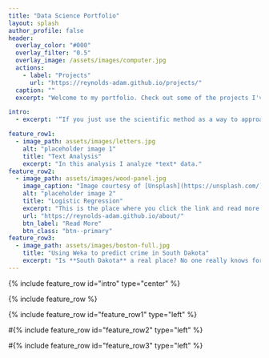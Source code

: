 ```yaml
---
title: "Data Science Portfolio"
layout: splash
author_profile: false
header:
  overlay_color: "#000"
  overlay_filter: "0.5"
  overlay_image: /assets/images/computer.jpg
  actions:
    - label: "Projects"
      url: "https://reynolds-adam.github.io/projects/"
  caption: ""
  excerpt: "Welcome to my portfolio. Check out some of the projects I've been working on recently, and feel free to contact me if you have any questions."

intro: 
  - excerpt: '“If you just use the scientific method as a way to approach data-intensive projects, I think you’re more apt to be successful with your outcome.” *-* *Bob Hayes*'

feature_row1:
  - image_path: assets/images/letters.jpg
    alt: "placeholder image 1"
    title: "Text Analysis"
    excerpt: "In this analysis I analyze *text* data."
feature_row2:
  - image_path: assets/images/wood-panel.jpg
    image_caption: "Image courtesy of [Unsplash](https://unsplash.com/)"
    alt: "placeholder image 2"
    title: "Logistic Regression"
    excerpt: "This is the place where you click the link and read more."
    url: "https://reynolds-adam.github.io/about/"
    btn_label: "Read More"
    btn_class: "btn--primary"
feature_row3:
  - image_path: assets/images/boston-full.jpg
    title: "Using Weka to predict crime in South Dakota"
    excerpt: "Is **South Dakota** a real place? No one really knows for sure."
---
```


{% include feature_row id="intro" type="center" %}

{% include feature_row %}

{% include feature_row id="feature_row1" type="left" %}

#{% include feature_row id="feature_row2" type="left" %}

#{% include feature_row id="feature_row3" type="left" %}

